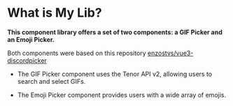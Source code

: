 # What is My Lib?

<strong>This component library offers a set of two components: a GIF Picker and an Emoji Picker.</strong>

Both components were based on this repository [enzostvs/vue3-discordpicker](https://github.com/enzostvs/vue3-discordpicker)

- The GIF Picker component uses the Tenor API v2, allowing users to search and select GIFs. 

- The Emoji Picker component provides users with a wide array of emojis. 

